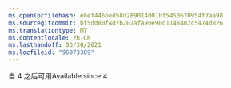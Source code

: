 ```yaml
---
ms.openlocfilehash: e8ef446bed58d289014001bf5450670954f7aa98
ms.sourcegitcommit: bf5dd80f4d7b202afa90e90d1148402c5474d826
ms.translationtype: MT
ms.contentlocale: zh-CN
ms.lasthandoff: 03/30/2021
ms.locfileid: "96973389"
---
```

<span data-ttu-id="8824d-101">自 4 之后可用</span><span class="sxs-lookup"><span data-stu-id="8824d-101">Available since 4</span></span>
